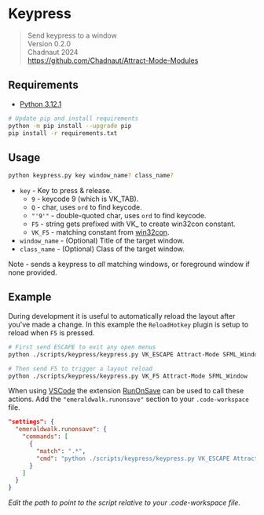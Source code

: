 # Keypress

> Send keypress to a window  
> Version 0.2.0  
> Chadnaut 2024  
> https://github.com/Chadnaut/Attract-Mode-Modules

## Requirements

- [Python 3.12.1](https://www.python.org/downloads/)

```sh
# Update pip and install requirements
python -m pip install --upgrade pip
pip install -r requirements.txt
```

## Usage

```sh
python keypress.py key window_name? class_name?
```

- `key` - Key to press & release.
  - `9` - keycode 9 (which is VK_TAB).
  - `Q` - char, uses `ord` to find keycode.
  - `"'9'"` - double-quoted char, uses `ord` to find keycode.
  - `F5` - string gets prefixed with VK_ to create win32con constant.
  - `VK_F5` - matching constant from [win32con](https://github.com/SublimeText/Pywin32/blob/master/lib/x32/win32/lib/win32con.py).
- `window_name` - (Optional) Title of the target window.
- `class_name` - (Optional) Class of the target window.

Note - sends a keypress to *all* matching windows, or foreground window if none provided.

## Example

During development it is useful to automatically reload the layout after you've made a change. In this example the `ReloadHotkey` plugin is setup to reload when `F5` is pressed.

```sh
# First send ESCAPE to exit any open menus
python ./scripts/keypress/keypress.py VK_ESCAPE Attract-Mode SFML_Window

# Then send F5 to trigger a layout reload
python ./scripts/keypress/keypress.py VK_F5 Attract-Mode SFML_Window
```

When using [VSCode](https://code.visualstudio.com/download) the extension [RunOnSave](https://marketplace.visualstudio.com/items?itemName=emeraldwalk.RunOnSave) can be used to call these actions. Add the `"emeraldwalk.runonsave"` section to your `.code-workspace` file.

```json
"settings": {
  "emeraldwalk.runonsave": {
    "commands": [
      {
        "match": ".*",
        "cmd": "python ./scripts/keypress/keypress.py VK_ESCAPE Attract-Mode SFML_Window && python ./scripts/keypress/keypress.py VK_F5 Attract-Mode SFML_Window"
      }
    ]
  }
}
```
*Edit the path to point to the script relative to your .code-workspace file.*
